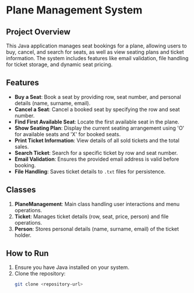 # Plane Management System

## Project Overview
This Java application manages seat bookings for a plane, allowing users to buy, cancel, and search for seats, as well as view seating plans and ticket information. The system includes features like email validation, file handling for ticket storage, and dynamic seat pricing.

## Features
- **Buy a Seat**: Book a seat by providing row, seat number, and personal details (name, surname, email).
- **Cancel a Seat**: Cancel a booked seat by specifying the row and seat number.
- **Find First Available Seat**: Locate the first available seat in the plane.
- **Show Seating Plan**: Display the current seating arrangement using 'O' for available seats and 'X' for booked seats.
- **Print Ticket Information**: View details of all sold tickets and the total sales.
- **Search Ticket**: Search for a specific ticket by row and seat number.
- **Email Validation**: Ensures the provided email address is valid before booking.
- **File Handling**: Saves ticket details to `.txt` files for persistence.

## Classes
1. **PlaneManagement**: Main class handling user interactions and menu operations.
2. **Ticket**: Manages ticket details (row, seat, price, person) and file operations.
3. **Person**: Stores personal details (name, surname, email) of the ticket holder.

## How to Run
1. Ensure you have Java installed on your system.
2. Clone the repository:
   ```bash
   git clone <repository-url>